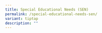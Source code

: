 ```yaml
---
title: Special Educational Needs (SEN)
permalink: /special-educational-needs-sen/
variant: tiptap
description: ""
---
```

